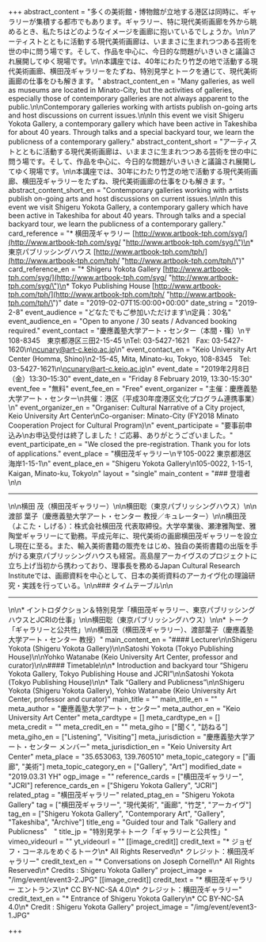 +++
abstract_content = "多くの美術館・博物館が立地する港区は同時に、ギャラリーが集積する都市でもあります。ギャラリー、特に現代美術画廊を外から眺めるとき、私たちはどのようなイメージを画廊に抱いているでしょうか。\n\nアーティストとともに活動する現代美術画廊は、いままさに生まれつつある芸術を世の中に問う場です。そして、作品を中心に、今日的な問題がいきいきと議論され展開してゆく現場です。\n\n本講座では、40年にわたり竹芝の地で活動する現代美術画廊、横田茂ギャラリーをたずね、特別見学とトークを通じて、現代美術画廊の仕事をひも解きます。"
abstract_content_en = "Many galleries, as well as museums are located in Minato-City, but the activities of galleries, especially those of contemporary galleries are not always apparent to the public.\n\nContemporary galleries working with artists publish on-going arts and host discussions on current issues.\n\nIn this event we visit Shigeru Yokota Gallery, a contemporary gallery which have been active in Takeshiba for about 40 years. Through talks and a special backyard tour, we learn the publicness of a contemporary gallery."
abstract_content_short = "アーティストとともに活動する現代美術画廊は、いままさに生まれつつある芸術を世の中に問う場です。そして、作品を中心に、今日的な問題がいきいきと議論され展開してゆく現場です。\n\n本講座では、30年にわたり竹芝の地で活動する現代美術画廊、横田茂ギャラリーをたずね、現代美術画廊の仕事をひも解きます。"
abstract_content_short_en = "Contemporary galleries working with artists publish on-going arts and host discussions on current issues.\n\nIn this event we visit Shigeru Yokota Gallery, a contemporary gallery which have been active in Takeshiba for about 40 years. Through talks and a special backyard tour, we learn the publicness of a contemporary gallery."
card_reference = "* 横田茂ギャラリー [http://www.artbook-tph.com/syg/](http://www.artbook-tph.com/syg/ \"http://www.artbook-tph.com/syg/\")\n* 東京パブリッシングハウス [http://www.artbook-tph.com/tph/](http://www.artbook-tph.com/tph/ \"http://www.artbook-tph.com/tph/\")"
card_reference_en = "* Shigeru Yokota Gallery [http://www.artbook-tph.com/syg/](http://www.artbook-tph.com/syg/ \"http://www.artbook-tph.com/syg/\")\n* Tokyo Publishing House [http://www.artbook-tph.com/tph/](http://www.artbook-tph.com/tph/ \"http://www.artbook-tph.com/tph/\")"
date = "2019-02-07T15:00:00+00:00"
date_string = "2019-2-8"
event_audience = "どなたでもご参加いただけます\n定員：30名"
event_audience_en = "Open to anyone / 30 seats / Advanced booking required."
event_contact = "慶應義塾大学アート・センター（本間・篠）\n〒108-8345　東京都港区三田2-15-45 \nTel: 03-5427-1621　Fax: 03-5427-1620\n\ncunary@art-c.keio.ac.jp\n"
event_contact_en = "Keio University Art Center (Homma, Shino)\n2-15-45, Mita, Minato-ku, Tokyo, 108-8345　Tel: 03-5427-1621\n\ncunary@art-c.keio.ac.jp\n"
event_date = "2019年2月8日（金）13:30–15:30"
event_date_en = "Friday 8 February 2019, 13:30-15:30"
event_fee = "無料"
event_fee_en = "Free"
event_organizer = "主催：慶應義塾大学アート・センター\n共催：港区（平成30年度港区文化プログラム連携事業）\n"
event_organizer_en = "Organiser: Cultural Narrative of a City project, Keio University Art Center\nCo-organiser: Minato-City (FY2018 Minato Cooperation Project for Cultural Program)\n"
event_participate = "要事前申込み\nお申込受付は終了しました！ご応募、ありがとうございました。"
event_participate_en = "We closed the pre-registration. Thank you for lots of applications."
event_place = "横田茂ギャラリー\n〒105-0022 東京都港区海岸1-15-1\n"
event_place_en = "Shigeru Yokota Gallery\n105-0022, 1-15-1, Kaigan, Minato-ku, Tokyo\n"
layout = "single"
main_content = "### 登壇者\n\n<hr>\n\n横田 茂（横田茂ギャラリー）\n\n横田聡（東京パブリッシングハウス）\n\n渡部 葉子（慶應義塾大学アート・センター 教授／キュレーター）\n\n横田茂（よこた・しげる）：株式会社横田茂 代表取締役。大学卒業後、瀬津雅陶堂、雅陶堂ギャラリーにて勤務。平成元年に、現代美術の画廊横田茂ギャラリーを設立し現在に至る。また、輸入美術書籍の販売をはじめ、独自の美術書籍の出版を手がける東京パブリッシングハウスも経営。高島屋アーカイヴスのプロジェクトに立ち上げ当初から携わっており、理事長を務めるJapan Cultural Research Instituteでは、画廊資料を中心として、日本の美術資料のアーカイヴ化の理論研究・実践を行っている。\n\n### タイムテーブル\n\n<hr>\n\n* イントロダクション＆特別見学「横田茂ギャラリー、東京パブリッシングハウスとJCRIの仕事」\n\n横田聡（東京パブリッシングハウス）\n\n* トーク「ギャラリーと公共性」\n\n横田茂（横田茂ギャラリー）、渡部葉子（慶應義塾大学アート・センター 教授）"
main_content_en = "#### Lecturer\n\nShigeru Yokota (Shigeru Yokota Gallery)\n\nSatoshi Yokota (Tokyo Publishing House)\n\nYohko Watanabe (Keio University Art Center, professor and curator)\n\n#### Timetable\n\n* Introduction and backyard tour “Shigeru Yokota Gallery, Tokyo Publishing House and JCRI”\n\nSatoshi Yokota (Tokyo Publishing House)\n\n* Talk “Gallery and Publicness”\n\nShigeru Yokota (Shigeru Yokota Gallery), Yohko Watanabe (Keio University Art Center, professor and curator)"
main_title = ""
main_title_en = ""
meta_author = "慶應義塾大学アート・センター"
meta_author_en = "Keio University Art Center"
meta_cardtype = []
meta_cardtype_en = []
meta_credit = ""
meta_credit_en = ""
meta_giho = ["聞く", "訪ねる"]
meta_giho_en = ["Listening", "Visiting"]
meta_jurisdiction = "慶應義塾大学アート・センター メンバー"
meta_jurisdiction_en = "Keio University Art Center"
meta_place = "35.653063, 139.760510"
meta_topic_category = ["画廊", "美術"]
meta_topic_category_en = ["Gallery", "Art"]
modified_date = "2019.03.31 YH"
ogp_image = ""
reference_cards = ["横田茂ギャラリー", "JCRI"]
reference_cards_en = ["Shigeru Yokota Gallery", "JCRI"]
related_ptag = "横田茂ギャラリー"
related_ptag_en = "Shigeru Yokota Gallery"
tag = ["横田茂ギャラリー", "現代美術", "画廊", "竹芝", "アーカイヴ"]
tag_en = ["Shigeru Yokota Gallery", "Contemporary Art", "Gallery", "Takeshiba", "Archive"]
title_eng = "Guided tour and Talk \"Gallery and Publicness\"　"
title_jp = "特別見学＋トーク「ギャラリーと公共性」"
vimeo_videourl = ""
yt_videourl = ""
[[image_credit]]
credit_text = "* ジョゼフ・コーネルをめぐるトーク\n* All Rights Reserved\n* クレジット：横田茂ギャラリー"
credit_text_en = "* Conversations on Joseph Cornell\n* All Rights Reserved\n* Credits : Shigeru Yokota Gallery"
project_image = "/img/event/event3-2.JPG"
[[image_credit]]
credit_text = "* 横田茂ギャラリー エントランス\n* CC BY-NC-SA 4.0\n* クレジット：横田茂ギャラリー"
credit_text_en = "* Entrance of Shigeru Yokota Gallery\n* CC BY-NC-SA 4.0\n* Credit : Shigeru Yokota Gallery"
project_image = "/img/event/event3-1.JPG"

+++
